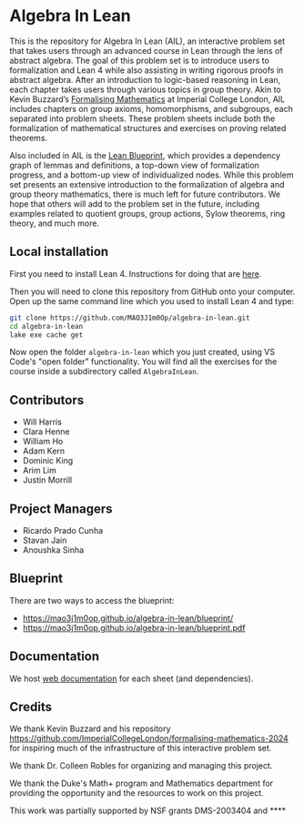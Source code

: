 # Algebra In Lean

This is the repository for Algebra In Lean (AIL), an interactive problem set
that takes users through an advanced course in Lean through the lens of abstract
algebra. The goal of this problem set is to introduce users to formalization and
Lean 4 while also assisting in writing rigorous proofs in abstract algebra.
After an introduction to logic-based reasoning in Lean, each chapter takes users
through various topics in group theory. Akin to Kevin Buzzard’s [Formalising
Mathematics][FM] at Imperial College London, AIL includes chapters on group
axioms, homomorphisms, and subgroups, each separated into problem sheets. These
problem sheets include both the formalization of mathematical structures and
exercises on proving related theorems.

Also included in AIL is the [Lean Blueprint][LB], which provides a dependency
graph of lemmas and definitions, a top-down view of formalization progress, and
a bottom-up view of individualized nodes. While this problem set presents an
extensive introduction to the formalization of algebra and group theory
mathematics, there is much left for future contributors. We hope that others
will add to the problem set in the future, including examples related to
quotient groups, group actions, Sylow theorems, ring theory, and much more.

[FM]: https://www.ma.imperial.ac.uk/~buzzard/xena/formalising-mathematics-2024
[LB]: https://mao3j1m0op.github.io/algebra-in-lean/blueprint/

## Local installation

First you need to install Lean 4. Instructions for doing that are
[here](https://leanprover-community.github.io/get_started.html#regular-install).

Then you will need to clone this repository from GitHub onto your computer. Open
up the same command line which you used to install Lean 4 and type:

```bash
git clone https://github.com/MAO3J1m0Op/algebra-in-lean.git
cd algebra-in-lean
lake exe cache get
```

Now open the folder `algebra-in-lean` which you just created, using
VS Code's "open folder" functionality. You will find all the exercises for the
course inside a subdirectory called `AlgebraInLean`.

## Contributors

* Will Harris
* Clara Henne
* William Ho
* Adam Kern
* Dominic King
* Arim Lim
* Justin Morrill

## Project Managers

* Ricardo Prado Cunha
* Stavan Jain
* Anoushka Sinha


## Blueprint

There are two ways to access the blueprint:

* https://mao3j1m0op.github.io/algebra-in-lean/blueprint/
* https://mao3j1m0op.github.io/algebra-in-lean/blueprint.pdf

## Documentation

We host [web documentation][Docs] for each sheet (and dependencies).

[Docs]: https://mao3j1m0op.github.io/algebra-in-lean/docs/

## Credits

We thank Kevin Buzzard and his repository
https://github.com/ImperialCollegeLondon/formalising-mathematics-2024
for inspiring much of the infrastructure of this interactive problem
set.

We thank Dr. Colleen Robles for organizing and managing this project.

We thank the Duke's Math+ program and Mathematics department for providing the
opportunity and the resources to work on this project.

This work was partially supported by NSF grants DMS-2003404 and ****
